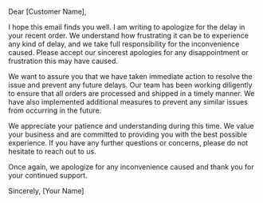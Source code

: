 Dear [Customer Name],

I hope this email finds you well. I am writing to apologize for the delay in your recent order. We understand how frustrating it can be to experience any kind of delay, and we take full responsibility for the inconvenience caused. Please accept our sincerest apologies for any disappointment or frustration this may have caused.

We want to assure you that we have taken immediate action to resolve the issue and prevent any future delays. Our team has been working diligently to ensure that all orders are processed and shipped in a timely manner. We have also implemented additional measures to prevent any similar issues from occurring in the future.

We appreciate your patience and understanding during this time. We value your business and are committed to providing you with the best possible experience. If you have any further questions or concerns, please do not hesitate to reach out to us.

Once again, we apologize for any inconvenience caused and thank you for your continued support.

Sincerely,
[Your Name]